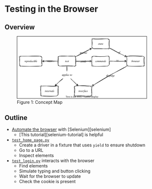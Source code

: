 # Testing in the Browser

<p id="terms"></p>

## Overview

<figure id="test-concept-map">
  <img src="test_concept_map.svg" alt="concept map of browser-based testing"/>
  <figcaption>Figure 1: Concept Map</figcaption>
</figure>

## Outline

-   [Automate the browser](g:browser-automation) with [Selenium][selenium]
    -   [This tutorial][selenium-tutorial] is helpful
-   [`test_home_page.py`](./test_home_page.py)
    -   Create a driver in a fixture that uses `yield` to ensure shutdown
    -   Go to a URL
    -   Inspect elements
-   [`test_login.py`](./test_login.py) interacts with the browser
    -   Find elements
    -   Simulate typing and button clicking
    -   Wait for the browser to update
    -   Check the cookie is present
